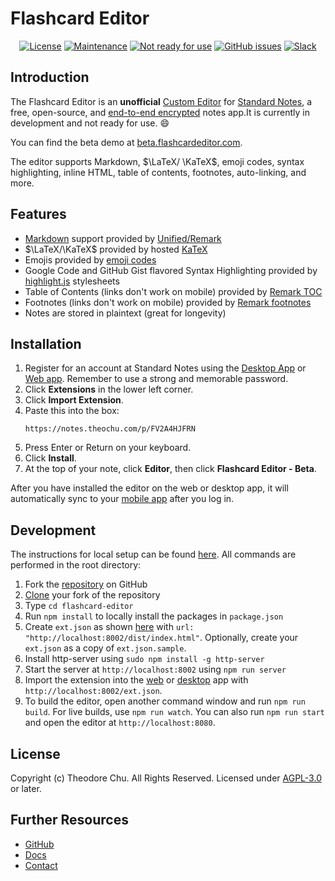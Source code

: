# Flashcard Editor

<div align="center">

[![License](https://img.shields.io/github/license/theodorechu/flashcard-editor?color=blue)](https://github.com/theodorechu/flashcard-editor/blob/master/LICENSE)
[![Maintenance](https://img.shields.io/badge/Maintained%3F-yes-green.svg)](https://github.com/theodorechu/flashcard-editor/graphs/commit-activity)
[![Not ready for use](https://img.shields.io/badge/Ready%20for%20use%3F-no-red)](https://github.com/theodorechu/flashcard-editor#development)
[![GitHub issues](https://img.shields.io/github/issues/theodorechu/flashcard-editor.svg)](https://github.com/theodorechu/flashcard-editor/issues/)
[![Slack](https://img.shields.io/badge/slack-standardnotes-CC2B5E.svg?style=flat&logo=slack)](https://standardnotes.org/slack)

</div>

## Introduction

The Flashcard Editor is an **unofficial** [Custom Editor](https://standardnotes.org/help/77/what-are-editors) for [Standard Notes](https://standardnotes.org), a free, open-source, and [end-to-end encrypted](https://standardnotes.org/knowledge/2/what-is-end-to-end-encryption) notes app.It is currently in development and not ready for use. :smile:

You can find the beta demo at [beta.flashcardeditor.com](https://beta.flashcardeditor.com).

The editor supports Markdown, $\LaTeX/ \KaTeX$, emoji codes, syntax highlighting, inline HTML, table of contents, footnotes, auto-linking, and more.

## Features

- [Markdown](https://guides.github.com/features/mastering-markdown/) support provided by [Unified/Remark](https://github.com/remarkjs/remark)
- $\LaTeX/\KaTeX$ provided by hosted [KaTeX](https://github.com/KaTeX/KaTeX)
- Emojis provided by [emoji codes](https://github.com/ikatyang/emoji-cheat-sheet/blob/master/README.md)
- Google Code and GitHub Gist flavored Syntax Highlighting provided by [highlight.js](https://github.com/highlightjs/highlight.js) stylesheets
- Table of Contents (links don't work on mobile) provided by [Remark TOC](https://github.com/remarkjs/remark-toc)
- Footnotes (links don't work on mobile) provided by [Remark footnotes](https://github.com/remarkjs/remark-footnotes)
- Notes are stored in plaintext (great for longevity)

## Installation

1. Register for an account at Standard Notes using the [Desktop App](https://standardnotes.org/download) or [Web app](https://app.standardnotes.org). Remember to use a strong and memorable password.
1. Click **Extensions** in the lower left corner.
1. Click **Import Extension**.
1. Paste this into the box:
   ```
   https://notes.theochu.com/p/FV2A4HJFRN
   ```
1. Press Enter or Return on your keyboard.
1. Click **Install**.
1. At the top of your note, click **Editor**, then click **Flashcard Editor - Beta**.

After you have installed the editor on the web or desktop app, it will automatically sync to your [mobile app](https://standardnotes.org/download) after you log in.

## Development

The instructions for local setup can be found [here](https://docs.standardnotes.org/extensions/local-setup). All commands are performed in the root directory:

1. Fork the [repository](https://github.com/theodorechu/flashcard-editor) on GitHub
2. [Clone](https://help.github.com/en/github/creating-cloning-and-archiving-repositories/cloning-a-repository) your fork of the repository
3. Type `cd flashcard-editor`
4. Run `npm install` to locally install the packages in `package.json`
5. Create `ext.json` as shown [here](https://docs.standardnotes.org/extensions/local-setup) with `url: "http://localhost:8002/dist/index.html"`. Optionally, create your `ext.json` as a copy of `ext.json.sample`.
6. Install http-server using `sudo npm install -g http-server`
7. Start the server at `http://localhost:8002` using `npm run server`
8. Import the extension into the [web](https://app.standardnotes.org) or [desktop](https://standardnotes.org/download) app with `http://localhost:8002/ext.json`.
9. To build the editor, open another command window and run `npm run build`. For live builds, use `npm run watch`. You can also run `npm run start` and open the editor at `http://localhost:8080`.

## License

Copyright (c) Theodore Chu. All Rights Reserved. Licensed under [AGPL-3.0](https://github.com/TheodoreChu/flashcard-editor/blob/master/LICENSE) or later.

## Further Resources

- [GitHub](https://github.com/theodorechu/flashcard-editor)
- [Docs](https://docs.theochu.com/flashcard-editor)
- [Contact](https://theochu.com/contact)
